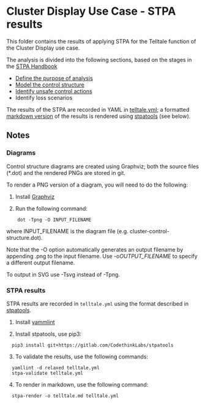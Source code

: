 # Cluster Display Use Case - STPA results

This folder contains the results of applying STPA for the Telltale function of
the Cluster Display use case.

The analysis is divided into the following sections, based on the stages in the
[STPA Handbook](https://psas.scripts.mit.edu/home/get_file.php?name=STPA_handbook.pdf)

* [Define the purpose of analysis](purpose.md)
* [Model the control structure](structure.md)
* [Identify unsafe control actions](ucas.md)
* Identify loss scenarios

The results of the STPA are recorded in YAML in [telltale.yml](telltale.yml);
a formatted [markdown version](telltale.md) of the results is rendered using
[stpatools](https://gitlab.com/CodethinkLabs/stpatools) (see below).

## Notes

### Diagrams

Control structure diagrams are created using Graphviz; both the source files
(*.dot) and the rendered PNGs are stored in git.

To render a PNG version of a diagram, you will need to do the following:

1) Install [Graphviz](https://graphviz.gitlab.io/download/)

2) Run the following command:
```
    dot -Tpng -O INPUT_FILENAME
```
where INPUT_FILENAME is the diagram file (e.g. cluster-control-structure.dot).

Note that the -O option automatically generates an output filename by appending
.png to the input filename. Use -o*OUTPUT_FILENAME* to specify a different
output filename.

To output in SVG use -Tsvg instead of -Tpng.

### STPA results

STPA results are recorded in `telltale.yml` using the format described in
[stpatools](https://gitlab.com/CodethinkLabs/stpatools/-/blob/main/doc/FORMAT.md).

1) Install [yammlint](https://yamllint.readthedocs.io/en/stable/)

2) Install stpatools, use pip3:
```
  pip3 install git+https://gitlab.com/CodethinkLabs/stpatools
```

3) To validate the results, use the following commands:
```
  yamllint -d relaxed telltale.yml
  stpa-validate telltale.yml
```

4) To render in markdown, use the following command:
```
  stpa-render -o telltale.md telltale.yml
```
